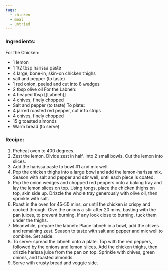 ```yaml
---
tags:
  - chicken
  - meal
  - untried
---
```

### Ingredients:
For the Chicken: 
- 1 lemon
- 1 1/2 tbsp harissa paste
- 4 large, bone-in, skin-on chicken thighs
- salt and pepper (to taste)
- 1 red onion, peeled and cut into 8 wedges
- 2 tbsp olive oil
For the Labneh:
- 4 heaped tbsp [[Labneh]]
- 4 chives, finely chopped
- Salt and pepper (to taste)
To plate: 
- 4 jarred roasted red pepper, cut into strips
- 4 chives, finely chopped
- 15 g toasted almonds
- Warm bread (to serve)

### Recipe:
1. Preheat oven to 400 degrees.
2. Zest the lemon. Divide zest in half, into 2 small bowls. Cut the lemon into slices.
3. Add the harissa paste to bowl #1 and mix well. 
4. Pop the chicken thighs into a large bowl and add the lemon-harissa mix. Season with salt and pepper and stir well, until each piece is coated. 
5. Pop the onion wedges and chopped red peppers onto a baking tray and lay the lemon slices on top. Using tongs, place the chicken thighs on top, skin side up. Drizzle the whole tray generously with olive oil, then sprinkle with salt. 
6. Roast in the oven for 45-50 mins, or until the chicken is crispy and cooked through. Give the onions a stir after 20 mins, basting with the pan juices, to prevent burning. If any look close to burning, tuck them under the thighs.
7. Meanwhile, prepare the labneh: Place labneh in a bowl, add the chives and remaining zest. Season to taste with salt and pepper and mix well to combine. Set aside. 
8. To serve: spread the labneh onto a plate. Top with the red peppers, followed by the onions and lemon slices. Add the chicken thighs, then drizzle harissa juice from the pan on top. Sprinkle with chives, green onions, and toasted almonds. 
9. Serve with crusty bread and veggie side. 